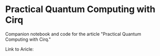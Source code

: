 # Practical Quantum Computing with Cirq
Companion notebook and code for the article "Practical Quantum Computing with Cirq."

Link to Aricle:
